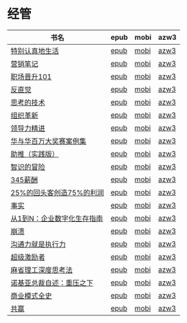 # 经管

| 书名 | epub | mobi | azw3 |
| --- | --- | --- | --- |
| [特别认真地生活](http://ct.dalanmei.com/f/31084289-771247103-7e2be5) | [epub](http://ct.dalanmei.com/f/31084289-771247103-7e2be5) | [mobi](http://ct.dalanmei.com/f/31084289-771232009-692ce3) | [azw3](http://ct.dalanmei.com/f/31084289-771238310-8fa9ae) |
| [营销笔记](http://ct.dalanmei.com/f/31084289-771240504-bc5e29) | [epub](http://ct.dalanmei.com/f/31084289-771240504-bc5e29) | [mobi](http://ct.dalanmei.com/f/31084289-771228635-522861) | [azw3](http://ct.dalanmei.com/f/31084289-771232502-766b43) |
| [职场晋升101](http://ct.dalanmei.com/f/31084289-771241349-60f356) | [epub](http://ct.dalanmei.com/f/31084289-771241349-60f356) | [mobi](http://ct.dalanmei.com/f/31084289-771229916-e7f34a) | [azw3](http://ct.dalanmei.com/f/31084289-771233474-6cd37c) |
| [反直觉](http://ct.dalanmei.com/f/31084289-572113819-e91a4d) | [epub](http://ct.dalanmei.com/f/31084289-572113819-e91a4d) | [mobi](http://ct.dalanmei.com/f/31084289-571716337-1c26fe) | [azw3](http://ct.dalanmei.com/f/31084289-572121077-2c2eb9) |
| [思考的技术](http://ct.dalanmei.com/f/31084289-572115134-d8ab17) | [epub](http://ct.dalanmei.com/f/31084289-572115134-d8ab17) | [mobi](http://ct.dalanmei.com/f/31084289-571709462-f96596) | [azw3](http://ct.dalanmei.com/f/31084289-572136332-cf24a2) |
| [组织革新](http://ct.dalanmei.com/f/31084289-572116783-2c5459) | [epub](http://ct.dalanmei.com/f/31084289-572116783-2c5459) | [mobi](http://ct.dalanmei.com/f/31084289-571662135-e249b7) | [azw3](http://ct.dalanmei.com/f/31084289-572177150-8ed175) |
| [领导力精进](http://ct.dalanmei.com/f/31084289-572117331-48f2f5) | [epub](http://ct.dalanmei.com/f/31084289-572117331-48f2f5) | [mobi](http://ct.dalanmei.com/f/31084289-571654352-c1dc9f) | [azw3](http://ct.dalanmei.com/f/31084289-572179706-13ddd9) |
| [华与华百万大奖赛案例集](http://ct.dalanmei.com/f/31084289-572124446-5d6e33) | [epub](http://ct.dalanmei.com/f/31084289-572124446-5d6e33) | [mobi](http://ct.dalanmei.com/f/31084289-571635488-889a0b) | [azw3](http://ct.dalanmei.com/f/31084289-572184941-4990e3) |
| [助推（实践版）](http://ct.dalanmei.com/f/31084289-571813551-5dd52f) | [epub](http://ct.dalanmei.com/f/31084289-571813551-5dd52f) | [mobi](http://ct.dalanmei.com/f/31084289-571543302-232ac7) | [azw3](http://ct.dalanmei.com/f/31084289-572196532-e03046) |
| [智识的冒险](http://ct.dalanmei.com/f/31084289-571814581-db56bb) | [epub](http://ct.dalanmei.com/f/31084289-571814581-db56bb) | [mobi](http://ct.dalanmei.com/f/31084289-571543963-f7d789) | [azw3](http://ct.dalanmei.com/f/31084289-572196731-590779) |
| [345薪酬](http://ct.dalanmei.com/f/31084289-572009917-4ac42f) | [epub](http://ct.dalanmei.com/f/31084289-572009917-4ac42f) | [mobi](http://ct.dalanmei.com/f/31084289-571562756-6793c6) | [azw3](http://ct.dalanmei.com/f/31084289-571911038-497792) |
| [25%的回头客创造75%的利润](http://ct.dalanmei.com/f/31084289-571736125-2f5433) | [epub](http://ct.dalanmei.com/f/31084289-571736125-2f5433) | [mobi](http://ct.dalanmei.com/f/31084289-571607927-2401ac) | [azw3](http://ct.dalanmei.com/f/31084289-571914268-e484a4) |
| [事实](http://ct.dalanmei.com/f/31084289-571778140-7d7922) | [epub](http://ct.dalanmei.com/f/31084289-571778140-7d7922) | [mobi](http://ct.dalanmei.com/f/31084289-571517455-85739d) | [azw3](http://ct.dalanmei.com/f/31084289-571923337-589c8a) |
| [从1到N：企业数字化生存指南](http://ct.dalanmei.com/f/31084289-571778228-b82f3e) | [epub](http://ct.dalanmei.com/f/31084289-571778228-b82f3e) | [mobi](http://ct.dalanmei.com/f/31084289-571517546-df7e20) | [azw3](http://ct.dalanmei.com/f/31084289-571923409-800430) |
| [崩溃](http://ct.dalanmei.com/f/31084289-571778256-d5d9ca) | [epub](http://ct.dalanmei.com/f/31084289-571778256-d5d9ca) | [mobi](http://ct.dalanmei.com/f/31084289-571517582-39ff30) | [azw3](http://ct.dalanmei.com/f/31084289-571923437-0da231) |
| [沟通力就是执行力](http://ct.dalanmei.com/f/31084289-572131072-b9a9ce) | [epub](http://ct.dalanmei.com/f/31084289-572131072-b9a9ce) | [mobi](http://ct.dalanmei.com/f/31084289-571593661-ab865f) | [azw3](http://ct.dalanmei.com/f/31084289-571986661-3f7c0c) |
| [超级激励者](http://ct.dalanmei.com/f/31084289-571835015-7dfb81) | [epub](http://ct.dalanmei.com/f/31084289-571835015-7dfb81) | [mobi](http://ct.dalanmei.com/f/31084289-571549689-a589d1) | [azw3](http://ct.dalanmei.com/f/31084289-572065667-26e2ea) |
| [麻省理工深度思考法](http://ct.dalanmei.com/f/31084289-571857283-5d57b0) | [epub](http://ct.dalanmei.com/f/31084289-571857283-5d57b0) | [mobi](http://ct.dalanmei.com/f/31084289-571550988-b4beaa) | [azw3](http://ct.dalanmei.com/f/31084289-572067652-76b044) |
| [诺基亚总裁自述：重压之下](http://ct.dalanmei.com/f/31084289-571736025-1b4263) | [epub](http://ct.dalanmei.com/f/31084289-571736025-1b4263) | [mobi](http://ct.dalanmei.com/f/31084289-571583570-1e4245) | [azw3](http://ct.dalanmei.com/f/31084289-571854865-cb72ad) |
| [商业模式全史](http://ct.dalanmei.com/f/31084289-571737116-003f11) | [epub](http://ct.dalanmei.com/f/31084289-571737116-003f11) | [mobi](http://ct.dalanmei.com/f/31084289-571591080-63dcc5) | [azw3](http://ct.dalanmei.com/f/31084289-571862433-4fee38) |
| [共赢](http://ct.dalanmei.com/f/31084289-571738168-1b6eaa) | [epub](http://ct.dalanmei.com/f/31084289-571738168-1b6eaa) | [mobi](http://ct.dalanmei.com/f/31084289-571588341-d94a83) | [azw3](http://ct.dalanmei.com/f/31084289-571868372-e62c74) |
